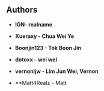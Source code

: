 ## Authors

* **IGN- realname**
* **Xueraxy - Chua Wei Ye**

* **Boonjin123 - Tok Boon Jin**

* **dotoxx - wei wei**

* **vernonljw - Lim Jun Wei, Vernon**

* **Matt4Realz - Matt
